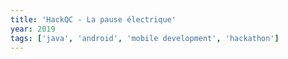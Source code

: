 ```yaml
---
title: 'HackQC - La pause électrique'
year: 2019
tags: ['java', 'android', 'mobile development', 'hackathon']
---
```

